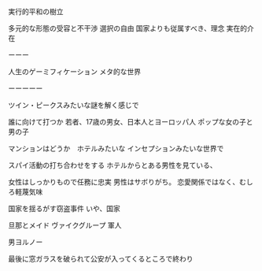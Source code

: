 
実行的平和の樹立

多元的な形態の受容と不干渉
選択の自由
国家よりも従属すべき、理念
実在的介在


ーーー

人生のゲーミフィケーション
メタ的な世界


ーーーーー

ツイン・ピークスみたいな謎を解く感じで


誰に向けて打つか
若者、17歳の男女、日本人とヨーロッパ人
ポップな女の子と男の子

マンションはどうか　ホテルみたいな
インセプションみたいな世界で

スパイ活動の打ち合わせをする
ホテルからとある男性を見ている、

女性はしっかりもので任務に忠実
男性はサボりがち。
恋愛関係ではなく、むしろ軽蔑気味


国家を揺るがす窃盗事件
いや、国家


旦那とメイド
ヴァイクグループ
軍人


男ヨルノー


最後に窓ガラスを破られて公安が入ってくるところで終わり




